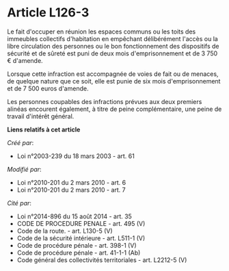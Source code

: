 # Article L126-3

Le fait d'occuper en réunion les espaces communs ou les toits des immeubles collectifs d'habitation en empêchant délibérément
l'accès ou la libre circulation des personnes ou le bon fonctionnement des dispositifs de sécurité et de sûreté est puni de
deux mois d'emprisonnement et de 3 750 € d'amende.

Lorsque cette infraction est accompagnée de voies de fait ou de menaces, de quelque nature que ce soit, elle est punie de six
mois d'emprisonnement et de 7 500 euros d'amende.

Les personnes coupables des infractions prévues aux deux premiers alinéas encourent également, à titre de peine
complémentaire, une peine de travail d'intérêt général.

**Liens relatifs à cet article**

_Créé par_:

  - Loi n°2003-239 du 18 mars 2003 - art. 61

_Modifié par_:

  - Loi n°2010-201 du 2 mars 2010 - art. 6
  - Loi n°2010-201 du 2 mars 2010 - art. 7

_Cité par_:

  - Loi n°2014-896 du 15 août 2014 - art. 35
  - CODE DE PROCEDURE PENALE - art. 495 (V)
  - Code de la route. - art. L130-5 (V)
  - Code de la sécurité intérieure - art. L511-1 (V)
  - Code de procédure pénale - art. 398-1 (V)
  - Code de procédure pénale - art. 41-1-1 (Ab)
  - Code général des collectivités territoriales - art. L2212-5 (V)
